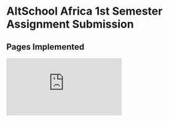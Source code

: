 # AltSchool Africa 1st Semester Assignment Submission

## Pages Implemented

<a href="https://altschool-1.onrender.com/index.html">![Index Page](https://altschool-1.onrender.com/index.html)</a>
